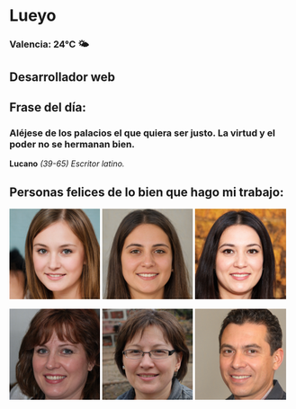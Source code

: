 # Lueyo
### Valencia:  24°C 🌤️
## Desarrollador web
## Frase del día:
<!-- START QUOTE -->
### Aléjese de los palacios el que quiera ser justo. La virtud y el poder no se hermanan bien.
**Lucano** *(39-65) Escritor latino.*
<!-- END QUOTE -->






## Personas felices de lo bien que hago mi trabajo:

<p float="left">
  <img src="src/image_0.png" width="32%" />
  <img src="src/image_1.png" width="32%" /> 
  <img src="src/image_2.png" width="32%" />
</p>
<p float="left">
  <img src="src/image_3.png" width="32%" />
  <img src="src/image_4.png" width="32%" /> 
  <img src="src/image_5.png" width="32%" />
</p>
